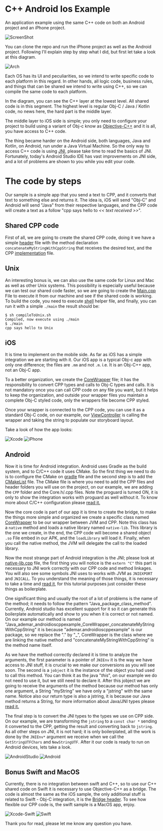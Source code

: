 C++ Android Ios Example
====================

An application example using the same C++ code on both an Android project and an iPhone project.

![ScreenShot](Assets/ScreenShot.png)

You can clone the repo and run the iPhone project as well as the Android project. Following I'll explain step by step what I did, but first let take a look at this diagram.

![Arch](Assets/Arch.png)

Each OS has its UI and peculiarities, so we intend to write specific code to each platform in this regard. In other hands, all logic code, business rules, and things that can be shared we intend to write using C++, so we can compile the same code to each platform.

In the diagram, you can see the C++ layer at the lowest level. All shared code is in this segment. The highest level is regular Obj-C / Java / Kotlin code, no news here, the hard part is the middle layer.

The middle layer to iOS side is simple; you only need to configure your project to build using a variant of Obj-c know as [Objective-C++](https://en.wikipedia.org/wiki/Objective-C#Objective-C.2B.2B) and it is all, you have access to C++ code.

The thing became harder on the Android side, both languages, Java and Kotlin, on Android, run under a Java Virtual Machine. So the only way to access C++ code is using [JNI](https://en.wikipedia.org/wiki/Java_Native_Interface), please take time to read the basics of JNI. Fortunately, today's Android Studio IDE has vast improvements on JNI side, and a lot of problems are shown to you while you edit your code.

# The code by steps

Our sample is a simple app that you send a text to CPP, and it converts that text to something else and returns it. The idea is, iOS will send "Obj-C" and Android will send "Java" from their respective languages, and the CPP code will create a text as a follow "cpp says hello to _<< text received >>_".

## Shared CPP code

First of all, we are going to create the shared CPP code, doing it we have a simple [header](CPP/Core.h) file with the method declaration `concatenateMyStringWithCppString` that receives the desired text, and the CPP [implementation](CPP/Core.cpp) file.

## Unix

An interesting bonus is, we can also use the same code for Linux and Mac as well as other Unix systems. This possibility is especially useful because we can test our shared code faster, so we are going to create the [Main.cpp](Unix/Main.cpp) File to execute it from our machine and see if the shared code is working. To build the code, you need to execute [shell](Unix/compileToUnix.sh) helper file, and finally, you can run it with a simple `./main` the result should be:

```
$ sh compileToUnix.sh 
Compiled, now execute using ./main
$ ./main 
cpp says hello to Unix
```

## iOS

It is time to implement on the mobile side. As far as iOS has a simple integration we are starting with it. Our iOS app is a typical Obj-c app with only one difference; the files are `.mm` and not `.m`. i.e. It is an Obj-C++ app, not an Obj-C app.

To a better organization, we create the [CoreWrapper](iOS/AndroidIosCppExample/CoreWrapper.mm) file; it has the responsibility to convert CPP types and calls to Obj-C types and calls. It is not mandatory once you can call CPP code on any file you want, but it helps to keep the organization, and outside your wrapper files you maintain a complete Obj-C styled code, only the wrappers file become CPP styled.

Once your wrapper is connected to the CPP code, you can use it as a standard Obj-C code, on our example, our [ViewController](iOS/AndroidIosCppExample/ViewController.mm) is calling the wrapper and taking the string to populate our storyboard layout.

Take a look of how the app looks:

![Xcode](Assets/Xcode.png)
![iPhone](Assets/iPhone.png)

## Android

Now it is time for Android integration. Android uses Gradle as the build system, and to C/C++ code it uses CMake. So the first thing we need to do is to configure the CMake on [gradle](Android/app/build.gradle) file and the second step is to add the [CMakeList](Android/app/CMakeLists.txt) file. The CMake file is where you need to add the CPP files and header folders you will use on the project, on our example, we are adding the `CPP` folder and the Core.h/.cpp files. Note the proguard is turned ON, it is only to show the integration works with proguard as well without it. To know more about C/C++ configuration please [read it.](https://developer.android.com/studio/projects/add-native-code.html)

Now the core code is part of our app it is time to create the bridge, to make the things more simple and organized we create a specific class named [CoreWrapper](Android/app/src/main/java/ademar/androidioscppexample/CoreWrapper.java) to be our wrapper between JVM and CPP. Note this class has a `native` method and loads a native library named `native-lib`. This library is the one we create, in the end, the CPP code will become a shared object `.so` File embed in our APK, and the `loadLibrary` will load it. Finally, when you call the native method, the JVM will delegate the call to the loaded library.

Now the most strange part of Android integration is the JNI; please look at [native-lib.cpp](Android/app/src/main/cpp/native-lib.cpp) file, the first thing you will notice is the `extern "C"` this part is necessary to JNI work correctly with our CPP code and method linkages. You will also see some symbols JNI uses to works with JVM as `JNIEXPORT` and `JNICALL`. To you understand the meaning of those things, it is necessary to take a time and [read it](https://docs.oracle.com/javase/7/docs/technotes/guides/jni/spec/jniTOC.html), for this tutorial purposes just consider these things as boilerplate.

One significant thing and usually the root of a lot of problems is the name of the method; it needs to follow the pattern "Java\_package\_class\_method". Currently, Android studio has excellent support for it so it can generate this boilerplate automatically and show to you when it is correct or not named. On our example our method is named "Java\_ademar\_androidioscppexample\_CoreWrapper\_concatenateMyStringWithCppString" it is because "ademar.androidioscppexample" is our package, so we replace the "." by "_", CoreWrapper is the class where we are linking the native method and "concatenateMyStringWithCppString" is the method name itself.

As we have the method correctly declared it is time to analyze the arguments, the first parameter is a pointer of `JNIEnv` it is the way we have access to JNI stuff, it is crucial to we make our conversions as you will see soon. The second is a `jobject` it is the instance of the object you had used to call this method. You can think it as the java "_this_", on our example we do not need to use it, but we still need to declare it. After this jobject we are going to receive the arguments of the method because our method has only one argument, a String "myString" we have only a "jstring" with the same name. Notice also our return type is also a jstring, it is because our Java method returns a String, for more information about Java/JNI types please [read it.](https://docs.oracle.com/javase/7/docs/technotes/guides/jni/spec/types.html)

The final step is to convert the JNI types to the types we use on CPP side. On our example, we are transforming the `jstring` to a `const char *` sending it converted to the CPP, getting the result and converting back to `jstring`. As all other steps on JNI, it is not hard; it is only boilerplated, all the work is done by the `JNIEnv*` argument we receive when we call the `GetStringUTFChars` and `NewStringUTF`. After it our code is ready to run on Android devices, lets take a look.

![AndroidStudio](Assets/AndroidStudio.png)
![Android](Assets/Android.png)

## Bonus Swift and MacOS

Currently, there is no integration between swift and C++, so to use our C++ shared code on Swift it is necessary to use Objective-C++ as a bridge. The code is almost the same as the iOS sample, the only additional stuff is related to Swift - Obj-C integration, it is the [Bridge header](Swift/AndroidIosCppExample/AndroidIosCppExample-Bridging-Header.h). To see how flexible our CPP code is, the swift sample is a MacOS app, enjoy.

![Xcode-Swift](Assets/Xcode-Swift.png)
![Swift](Assets/Swift.png)

Thank you for read, please let me know any question you have.

